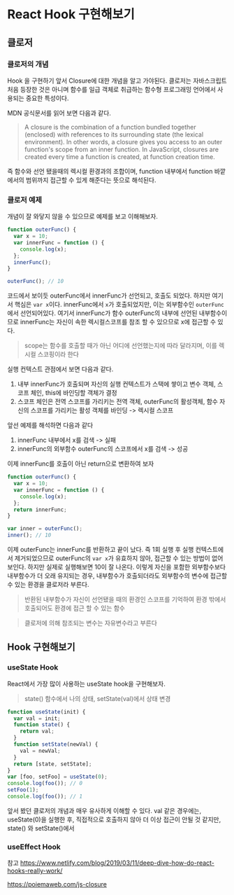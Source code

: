 # React Hook 구현해보기

## 클로저

### 클로저의 개념

Hook 을 구현하기 앞서 Closure에 대한 개념을 알고 가야된다. 클로저는 자바스크립트 처음 등장한 것은 아니며 함수를 일급 객체로 취급하는 함수형 프로그래밍 언어에서 사용되는 중요한 특성이다.

MDN 공식문서를 읽어 보면 다음과 같다.

> A closure is the combination of a function bundled together (enclosed) with references to its surrounding state (the lexical environment). In other words, a closure gives you access to an outer function's scope from an inner function. In JavaScript, closures are created every time a function is created, at function creation time.

즉 함수와 선언 됐을때의 렉시컬 환경과의 조합이며, function 내부에서 function 바깥에서의 범위까지 접근할 수 있게 해준다는 뜻으로 해석된다.

### 클로저 예제

개념이 잘 와닿지 않을 수 있으므로 예제를 보고 이해해보자.

```javascript
function outerFunc() {
  var x = 10;
  var innerFunc = function () {
    console.log(x);
  };
  innerFunc();
}

outerFunc(); // 10
```

코드에서 보이듯 outerFunc에서 innerFunc가 선언되고, 호출도 되었다. 하지만 여기서 핵심은 `var x`이다. innerFunc에서 `x`가 호출되었지만, 이는 외부함수인 `outerFunc`에서 선언되어있다. 여기서 innerFunc가 함수 outerFunc의 내부에 선언된 내부함수이므로 innerFunc는 자신이 속한 렉시컬스코프를 참조 할 수 있으므로 x에 접근할 수 있다.

> scope는 함수를 호출할 때가 아닌 어디에 선언했는지에 따라 달라지며, 이를 렉시컬 스코핑이라 한다

실행 컨텍스트 관점에서 보면 다음과 같다.

1. 내부 innerFunc가 호출되며 자신의 실행 컨텍스트가 스택에 쌓이고 변수 객체, 스코프 체인, this에 바인딩할 객체가 결정
2. 스코프 체인은 전역 스코프를 가리키는 전역 객체, outerFunc의 활성객체, 함수 자신의 스코프를 가리키는 활성 객체를 바인딩 -> 렉시컬 스코프

앞선 예제를 해석하면 다음과 같다

1. innerFunc 내부에서 x를 검색 -> 실패
2. innerFunc의 외부함수 outerFunc의 스코프에서 x를 검색 -> 성공

이제 innerFunc를 호출이 아닌 return으로 변환하여 보자

```javascript
function outerFunc() {
  var x = 10;
  var innerFunc = function () {
    console.log(x);
  };
  return innerFunc;
}

var inner = outerFunc();
inner(); // 10
```

이제 outerFunc는 innerFunc를 반환하고 끝이 났다. 즉 1회 실행 후 실행 컨텍스트에서 제거되었으므로 outerFunc의 `var x`가 유효하지 않아, 접근할 수 있는 방법이 없어 보인다. 하지만 실제로 실행해보면 10이 잘 나온다. 이렇게 자신을 포함한 외부함수보다 내부함수가 더 오래 유지되는 경우, 내부함수가 호출되더라도 외부함수의 변수에 접근할 수 있는 환경을 클로저라 부른다.

> 반환된 내부함수가 자신이 선언됐을 때의 환경인 스코프를 기억하여 환경 밖에서 호출되어도 환경에 접근 할 수 있는 함수

> 클로저에 의해 참조되는 변수는 자유변수라고 부른다

## Hook 구현해보기

### useState Hook

React에서 가장 많이 사용하는 useState hook을 구현해보자.

> state() 함수에서 나의 상태, setState(val)에서 상태 변경

```javascript
function useState(init) {
  var val = init;
  function state() {
    return val;
  }
  function setState(newVal) {
    val = newVal;
  }
  return [state, setState];
}
var [foo, setFoo] = useState(0);
console.log(foo()); // 0
setFoo(1);
console.log(foo()); // 1
```

앞서 봤던 클로저의 개념과 매우 유사하게 이해할 수 있다. val 같은 경우에는, useState(0)을 실행한 후, 직접적으로 호출하지 않아 더 이상 접근이 안될 것 같지만, state() 와 setState()에서

### useEffect Hook

참고
https://www.netlify.com/blog/2019/03/11/deep-dive-how-do-react-hooks-really-work/

https://poiemaweb.com/js-closure
